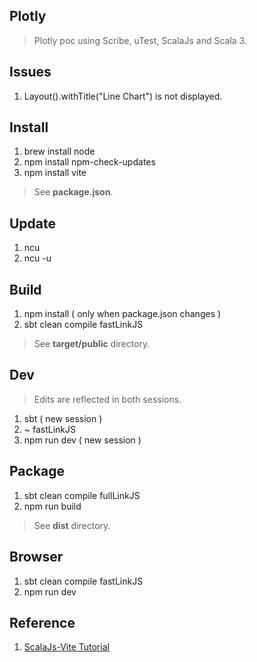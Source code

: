 Plotly
------
>Plotly poc using Scribe, uTest, ScalaJs and Scala 3.

Issues
------
1. Layout().withTitle("Line Chart") is not displayed.

Install
-------
1. brew install node
2. npm install npm-check-updates
3. npm install vite
>See **package.json**.

Update
------
1. ncu
2. ncu -u

Build
-----
1. npm install ( only when package.json changes )
2. sbt clean compile fastLinkJS
>See **target/public** directory.

Dev
---
>Edits are reflected in both sessions.
1. sbt ( new session )
2. ~ fastLinkJS
3. npm run dev ( new session )

Package
-------
1. sbt clean compile fullLinkJS
2. npm run build
>See **dist** directory.

Browser
-------
1. sbt clean compile fastLinkJS
2. npm run dev

Reference
---------
1. [ScalaJs-Vite Tutorial](https://www.scala-js.org/doc/tutorial/scalajs-vite.html)